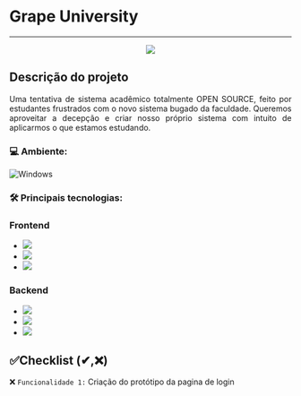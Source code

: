 # Grape University

<hr>

<p align="center">
   <img src="http://img.shields.io/static/v1?label=STATUS&message=EM%20DESENVOLVIMENTO&color=RED&style=for-the-badge" #vitrinedev/>
</p>

## Descrição do projeto 

<p align="justify">
Uma tentativa de sistema acadêmico totalmente OPEN SOURCE, feito por estudantes frustrados com o novo sistema bugado da faculdade. Queremos aproveitar a decepção e criar nosso próprio sistema com intuito de aplicarmos o que estamos estudando.

</p>

### 💻 Ambiente: 
![Windows](https://img.shields.io/badge/Windows-0078D6?style=for-the-badge&logo=windows&logoColor=white)

### 🛠 Principais tecnologias:
### Frontend
- [<img src="https://img.shields.io/badge/HTML5-E34F26?style=for-the-badge&logo=html5&logoColor=white">](https://developer.mozilla.org/pt-BR/docs/Web/HTML)
- [<img src="https://img.shields.io/badge/JavaScript-323330?style=for-the-badge&logo=javascript&logoColor=F7DF1E">](https://developer.mozilla.org/pt-BR/docs/Web/JavaScript)
- [<img src="https://img.shields.io/badge/CSS3-1572B6?style=for-the-badge&logo=css3&logoColor=white">](https://developer.mozilla.org/pt-BR/docs/Web/CSS)

 ### Backend
- [<img src="https://img.shields.io/badge/Java-ED8B00?style=for-the-badge&logo=java&logoColor=white">](https://developer.mozilla.org/en-US/docs/Glossary/Java)
- [<img src="https://img.shields.io/badge/PHP-777BB4?style=for-the-badge&logo=php&logoColor=white">](https://developer.mozilla.org/pt-BR/docs/Glossary/PHP)
- [<img src="https://img.shields.io/badge/Python-3776AB?style=for-the-badge&logo=python&logoColor=white">](https://developer.mozilla.org/pt-BR/docs/Glossary/Python)

## ✅Checklist (✔,❌)

❌ `Funcionalidade 1:` Criação do protótipo da pagina de login

